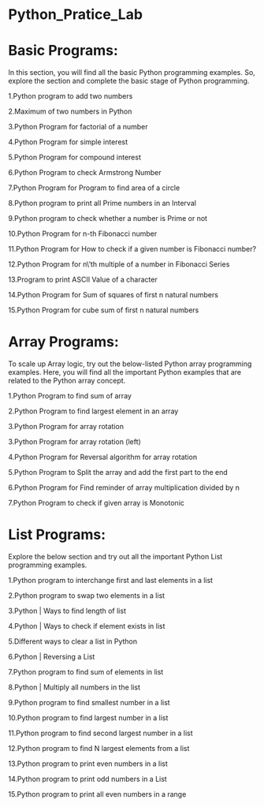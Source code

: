 # Python_Pratice_Lab
# Basic Programs:
In this section, you will find all the basic Python programming examples. So, explore the section and complete the basic stage of Python programming.

1.Python program to add two numbers

2.Maximum of two numbers in Python

3.Python Program for factorial of a number

4.Python Program for simple interest

5.Python Program for compound interest

6.Python Program to check Armstrong Number

7.Python Program for Program to find area of a circle

8.Python program to print all Prime numbers in an Interval

9.Python program to check whether a number is Prime or not

10.Python Program for n-th Fibonacci number

11.Python Program for How to check if a given number is Fibonacci number?

12.Python Program for n\’th multiple of a number in Fibonacci Series

13.Program to print ASCII Value of a character

14.Python Program for Sum of squares of first n natural numbers

15.Python Program for cube sum of first n natural numbers


# Array Programs:
To scale up Array logic, try out the below-listed Python array programming examples. Here, you will find all the important Python examples that are related to the Python array concept.

1.Python Program to find sum of array

2.Python Program to find largest element in an array

3.Python Program for array rotation

3.Python Program for array rotation (left)

4.Python Program for Reversal algorithm for array rotation

5.Python Program to Split the array and add the first part to the end

6.Python Program for Find reminder of array multiplication divided by n

7.Python Program to check if given array is Monotonic


# List Programs:
Explore the below section and try out all the important Python List programming examples.

1.Python program to interchange first and last elements in a list

2.Python program to swap two elements in a list

3.Python | Ways to find length of list

4.Python | Ways to check if element exists in list

5.Different ways to clear a list in Python

6.Python | Reversing a List

7.Python program to find sum of elements in list

8.Python | Multiply all numbers in the list

9.Python program to find smallest number in a list

10.Python program to find largest number in a list

11.Python program to find second largest number in a list

12.Python program to find N largest elements from a list

13.Python program to print even numbers in a list

14.Python program to print odd numbers in a List

15.Python program to print all even numbers in a range
